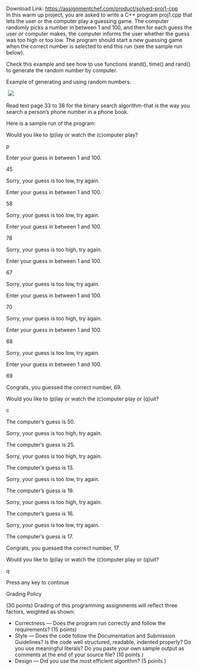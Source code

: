 Download Link: https://assignmentchef.com/product/solved-proj1-cpp
<br>
In this warm up project, you are asked to write a C++ program proj1.cpp that lets the user or the computer play a guessing game. The computer randomly picks a number in between 1 and 100, and then for each guess the user or computer makes, the computer informs the user whether the guess was too high or too low. The program should start a new guessing game when the correct number is selected to end this run (see the sample run below).

Check this example and see how to use functions srand(), time() and rand() to generate the random number by computer.

Example of generating and using random numbers:

<img decoding="async" data-recalc-dims="1" data-src="https://i0.wp.com/www.ankitcodinghub.com/wp-content/uploads/2017/05/269.png?w=980&amp;ssl=1" class="aligncenter lazyload" src="data:image/gif;base64,R0lGODlhAQABAAAAACH5BAEKAAEALAAAAAABAAEAAAICTAEAOw==">

 <noscript>

  <img decoding="async" class="aligncenter" src="https://i0.wp.com/www.ankitcodinghub.com/wp-content/uploads/2017/05/269.png?w=980&amp;ssl=1" data-recalc-dims="1">

 </noscript>

Read text page 33 to 38 for the binary search algorithm-that is the way you search a person’s phone number in a phone book.

Here is a sample run of the program:

Would you like to (p)lay or watch the (c)omputer play?

p

Enter your guess in between 1 and 100.

45

Sorry, your guess is too low, try again.

Enter your guess in between 1 and 100.

58

Sorry, your guess is too low, try again.

Enter your guess in between 1 and 100.

78

Sorry, your guess is too high, try again.

Enter your guess in between 1 and 100.

67

Sorry, your guess is too low, try again.

Enter your guess in between 1 and 100.

70

Sorry, your guess is too high, try again.

Enter your guess in between 1 and 100.

68

Sorry, your guess is too low, try again.

Enter your guess in between 1 and 100.

69

Congrats, you guessed the correct number, 69.




Would you like to (p)lay or watch the (c)omputer play or (q)uit?

c

The computer’s guess is 50.

Sorry, your guess is too high, try again.

The computer’s guess is 25.

Sorry, your guess is too high, try again.

The computer’s guess is 13.

Sorry, your guess is too low, try again.

The computer’s guess is 19.

Sorry, your guess is too high, try again.

The computer’s guess is 16.

Sorry, your guess is too low, try again.

The computer’s guess is 17.

Congrats, you guessed the correct number, 17.

Would you like to (p)lay or watch the (c)omputer play or (q)uit?

q

Press any key to continue

Grading Policy

(30 points) Grading of this programming assignments will reflect three factors, weighted as shown:

<ul>

 <li>Correctness — Does the program run correctly and follow the requirements? (15 points)</li>

 <li>Style — Does the code follow the Documentation and Submission Guidelines? Is the code well structured, readable, indented properly? Do you use meaningful literals? Do you paste your own sample output as comments at the end of your source file? (10 points )</li>

 <li>Design — Did you use the most efficient algorithm? (5 points )</li>

</ul>


